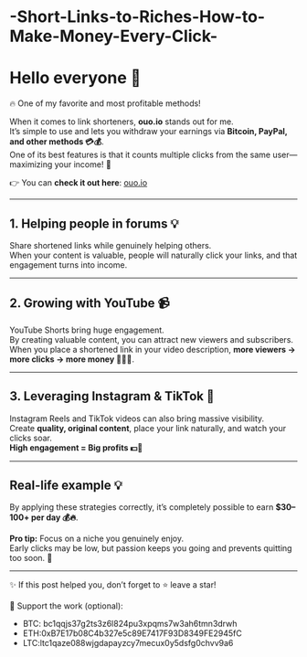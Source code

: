 # -Short-Links-to-Riches-How-to-Make-Money-Every-Click-
# Hello everyone 👋

🔥 One of my favorite and most profitable methods!  

When it comes to link shorteners, **ouo.io** stands out for me.  
It’s simple to use and lets you withdraw your earnings via **Bitcoin, PayPal, and other methods 💳💰**.  
One of its best features is that it counts multiple clicks from the same user—maximizing your income! 🚀  

👉 You can **check it out here**: [ouo.io](http://ouo.io/ref/TqZE2HOI)  

---

## 1. Helping people in forums 💡

Share shortened links while genuinely helping others.  
When your content is valuable, people will naturally click your links, and that engagement turns into income.  

---

## 2. Growing with YouTube 📹

YouTube Shorts bring huge engagement.  
By creating valuable content, you can attract new viewers and subscribers.  
When you place a shortened link in your video description, **more viewers → more clicks → more money 💸💸💸**.  

---

## 3. Leveraging Instagram & TikTok 📲

Instagram Reels and TikTok videos can also bring massive visibility.  
Create **quality, original content**, place your link naturally, and watch your clicks soar.  
**High engagement = Big profits 💵🚀**  

---

## Real-life example 💡

By applying these strategies correctly, it’s completely possible to earn **$30–100+ per day 💰🔥**.  

**Pro tip:** Focus on a niche you genuinely enjoy.  
Early clicks may be low, but passion keeps you going and prevents quitting too soon. 💪  

---

✨ If this post helped you, don’t forget to ⭐ leave a star!  

🙏 Support the work (optional):  
- BTC: bc1qqjs37g2ts3z6l824pu3xpqms7w3ah6tmn3drwh
- ETH:0xB7E17b08C4b327e5c89E7417F93D8349FE2945fC
- LTC:ltc1qaze088wjgdapayzcy7mecux0y5dsfg0chvv9a6
